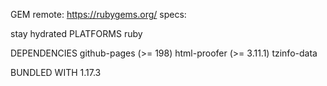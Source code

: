 GEM
  remote: https://rubygems.org/
  specs:
  
stay hydrated 
PLATFORMS
  ruby

DEPENDENCIES
  github-pages (>= 198)
  html-proofer (>= 3.11.1)
  tzinfo-data

BUNDLED WITH
   1.17.3
